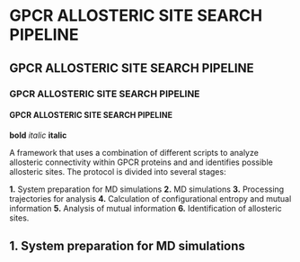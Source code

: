 # GPCR ALLOSTERIC SITE SEARCH PIPELINE
## GPCR ALLOSTERIC SITE SEARCH PIPELINE
### GPCR ALLOSTERIC SITE SEARCH PIPELINE
#### GPCR ALLOSTERIC SITE SEARCH PIPELINE


**bold**
_italic_
__italic__


A framework that uses a combination of different scripts to analyze allosteric connectivity within GPCR proteins and and identifies possible allosteric sites. 
The protocol is divided into several stages:

**1.** System preparation for MD simulations
**2.** MD simulations
**3.** Processing trajectories for analysis
**4.** Calculation of configurational entropy and mutual information
**5.** Analysis of mutual information
**6.** Identification of allosteric sites.


## 1. System preparation for MD simulations ##


